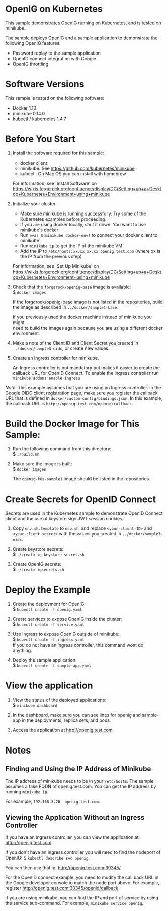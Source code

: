 # OpenIG on Kubernetes 

This sample demonstrates OpenIG running on Kubernetes, and is tested on minikube.

The sample deploys OpenIG and a sample application to demonstrate the following OpenIG features:
* Password replay to the sample application
* OpenID connect integration with Google 
* OpenIG throttling 

# Software Versions
This sample is tested on the following software:
* Docker 1.13
* minikube 0.14.0
* kubectl / kubernetes 1.4.7 


# Before You Start
1. Install the software required for this sample:
    * docker client
    * minikube.  See https://github.com/kubernetes/minikube 
    * kubectl.  On Mac OS you can install with homebrew
    
    For information, see 'Install Software' on
    https://wikis.forgerock.org/confluence/display/DC/Setting+up+a+Desktop+Kubernetes+Environment+using+minikube

2. Initialize your cluster
    * Make sure minikube is running successfully. Try some of the Kubernetes examples before proceeding.
    * If you are using docker locally, shut it down. You want to use minikube's docker
    * Run  ```eval $(minikube docker-env)``` to connect your docker client to minikube
    * Run ```minikube ip``` to get the IP of the minikube VM
    * Add the IP to `/etc/hosts`:  ```xx.xx.xx.xx openig.test.com```  (where xx is the IP from the previous step)
  
    For information, see 'Set Up Minikube' on  
    https://wikis.forgerock.org/confluence/display/DC/Setting+up+a+Desktop+Kubernetes+Environment+using+minikube
    
3. Check that the `forgerock/openig-base` image is available:<br>
    $ `docker images`

    If the forgerock/openig-base image is not listed in the repositories,
    build the image as described in `../docker/sample1-base`.
    
    If you previously used the docker machine instead of minikube you might  
    need to build the images again because you are using a different docker environment.
    
4. Make a note of the Client ID and Client Secret you created in `../docker/sample3-oidc`, or create new values.    

5. Create an Ingress controller for minikube.
   
    An Ingress controller is not mandatory but makes it easier to create the callback URL for OpenID Connect.
To enable the ingress controller run `minikube addons enable ingress`

*Note*: This example assumes that you are using an Ingress controller. In the Google OIDC client registration page, make sure you register the callback URL that is defined in `docker/custom-config/bindings.json`. In this example, the 
callback URL is `http://openig.test.com/openid/callback`.

# Build the Docker Image for This Sample:
1. Run the following command from this directory:<br>
    $ `./build.sh`

2. Make sure the image is built:<br>
    $ `docker images`

    The `openig-k8s-sample1` image should be listed in the repositories.


# Create Secrets for OpenID Connect
Secrets are used in the Kubernetes sample to demonstrate OpenID Connect client and the use of keystore sign JWT session cookies.

1. Copy `env.sh.template` to  `env.sh`, and replace `<your-client-ID>` and `<your-client-secret>` with the values you created in `../docker/sample3-oidc`.

2. Create keystore secrets:<br>
    $ `./create-ig-keystore-secret.sh`

3. Create OpenIG secrets:<br>
    $ `./create-igsecrets.sh`



# Deploy the Example
1. Create the deployment for OpenIG:<br>
 $ `kubectl create -f openig.yaml`

2. Create services to expose OpenIG inside the cluster:<br>
 $ `kubectl create -f service.yaml`

3. Use Ingress to expose OpenIG outside of minikube:<br>
 $ `kubectl create -f ingress.yaml`<br>
 If you do not have an ingress controller, this command wont do anything.

4. Deploy the sample application:<br>
 $ `kubectl create -f sample-app.yaml`


# View the application
1. View the status of the deployed applications:<br>
    $ `minikube dashboard`

2. In the dashboard, make sure you can see lines for openig and sample-app in the deployments, replica sets, and pods.

3. Access the application at http://openig.test.com.


# Notes

Finding and Using the IP Address of Minikube
---
The IP address of minikube needs to be in your `/etc/hosts`. The sample assumes a fake FQDN of openig.test.com. You
can get the IP address by running ```minikube ip```.

For example, `192.168.3.20  openig.test.com`.


Viewing the Application Without an Ingress Controller
---
If you have an Ingress controller, you can view the application at http://openig.test.com.

If you don't have an Ingress controller you will need to find the nodeport of OpenIG:
$ `kubectl describe svc openig`.

You can then use that ip: http://openig.test.com:30345/

For the OpenID connect example, you need to modify the call back URL in the Google developer
console to match the node port above. For example, register http://openig.test.com:30345/openid/callback

If you are using minikube, you can find the IP and port of service by using the service sub-command. For example,
`minikube service openig`.
